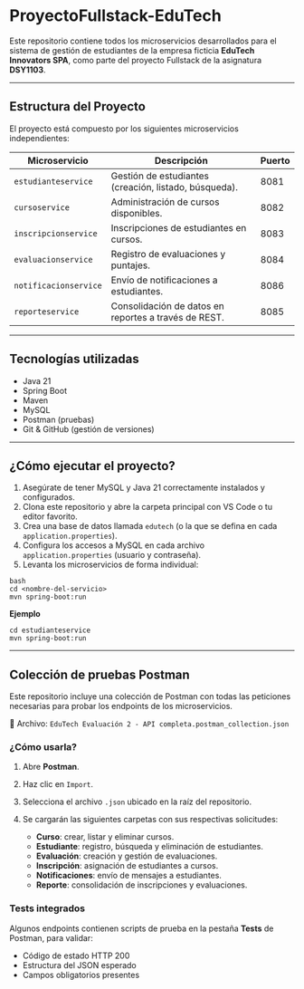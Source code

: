 # ProyectoFullstack-EduTech

Este repositorio contiene todos los microservicios desarrollados para el sistema de gestión de estudiantes de la empresa ficticia **EduTech Innovators SPA**, como parte del proyecto Fullstack de la asignatura **DSY1103**.

---

## Estructura del Proyecto

El proyecto está compuesto por los siguientes microservicios independientes:

| Microservicio           | Descripción                                                   | Puerto |
|-------------------------|---------------------------------------------------------------|--------|
| `estudianteservice`     | Gestión de estudiantes (creación, listado, búsqueda).         | 8081   |
| `cursoservice`          | Administración de cursos disponibles.                         | 8082   |
| `inscripcionservice`    | Inscripciones de estudiantes en cursos.                       | 8083   |
| `evaluacionservice`     | Registro de evaluaciones y puntajes.                          | 8084   |
| `notificacionservice`   | Envío de notificaciones a estudiantes.                        | 8086   |
| `reporteservice`        | Consolidación de datos en reportes a través de REST.          | 8085   |

---

## Tecnologías utilizadas

- Java 21
- Spring Boot
- Maven
- MySQL
- Postman (pruebas)
- Git & GitHub (gestión de versiones)

---

## ¿Cómo ejecutar el proyecto?

1. Asegúrate de tener MySQL y Java 21 correctamente instalados y configurados.
2. Clona este repositorio y abre la carpeta principal con VS Code o tu editor favorito.
3. Crea una base de datos llamada `edutech` (o la que se defina en cada `application.properties`).
4. Configura los accesos a MySQL en cada archivo `application.properties` (usuario y contraseña).
5. Levanta los microservicios de forma individual:

```
bash
cd <nombre-del-servicio>
mvn spring-boot:run
```

**Ejemplo**
```
cd estudianteservice
mvn spring-boot:run
```

---

## Colección de pruebas Postman

Este repositorio incluye una colección de Postman con todas las peticiones necesarias para probar los endpoints de los microservicios.

📂 Archivo: `EduTech Evaluación 2 - API completa.postman_collection.json`

### ¿Cómo usarla?

1. Abre **Postman**.
2. Haz clic en `Import`.
3. Selecciona el archivo `.json` ubicado en la raíz del repositorio.
4. Se cargarán las siguientes carpetas con sus respectivas solicitudes:

   - **Curso**: crear, listar y eliminar cursos.
   - **Estudiante**: registro, búsqueda y eliminación de estudiantes.
   - **Evaluación**: creación y gestión de evaluaciones.
   - **Inscripción**: asignación de estudiantes a cursos.
   - **Notificaciones**: envío de mensajes a estudiantes.
   - **Reporte**: consolidación de inscripciones y evaluaciones.

### Tests integrados

Algunos endpoints contienen scripts de prueba en la pestaña **Tests** de Postman, para validar:

- Código de estado HTTP 200
- Estructura del JSON esperado
- Campos obligatorios presentes




